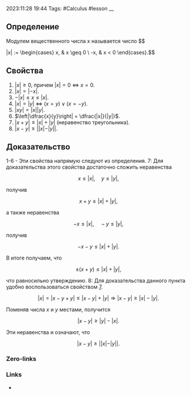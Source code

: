 2023:11:28 19:44
Tags: #Calculus #lesson 
__
## Определение
Модулем вещественного числа x называется число
$$  

|x| := \begin{cases} x, & x \geq 0 \\ -x, & x < 0 \end{cases}.$$
## Свойства
1. $|x| \geq 0$, причем $|x| = 0 \ \Leftrightarrow \ x = 0$.
2. $|x| = |-x|$.
3. $-|x| \leq x \leq |x|$.
4. $|x|=|y| \ \Leftrightarrow \ (x = y) \vee (x = -y)$.
5. $|xy| = |x||y|$.
6. $\left|\dfrac{x}{y}\right| = \dfrac{|x|}{|y|}$.
7. $|x + y| \leq |x| + |y|$ (неравенство треугольника).
8. $|x - y| \geq ||x| - |y||$.
## Доказательство
1-6 - Эти свойства напрямую следуют из определения.
7: 
Для доказательства этого свойства достаточно сложить неравенства

$$ x \leq |x|, \quad y \leq |y|, $$

получив

$$ x + y \leq |x| + |y|, $$

а также неравенства

$$ -x \leq |x|, \quad -y \leq |y|, $$

получив

$$ -x - y \leq |x| + |y|. $$

В итоге получаем, что

$$ \pm(x + y) \leq |x| + |y|, $$

что равносильно утверждению.
8:
Для доказательства данного пункта удобно воспользоваться свойством [7](https://www.notion.so/8-ebcf96f814e74104b2e57c17386ee6ae?pvs=21).

$$ |x| = |x - y + y| \leq |x - y| + |y| \Rightarrow |x - y| \geq |x| - |y|. $$

Поменяв числа $x$ и $y$ местами, получится

$$ |x - y| \geq |y| - |x|. $$

Эти неравенства и означают, что

$$ |x - y| \geq ||x| - |y||. $$


### Zero-links

### Links
-